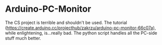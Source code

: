 # Arduino-PC-Monitor

The CS project is terrible and shouldn't be used. 
The tutorial (https://create.arduino.cc/projecthub/zakrzu/arduino-pc-monitor-66c07a), while enlightening, is...really bad.
The python script handles all the PC-side stuff much better. 
